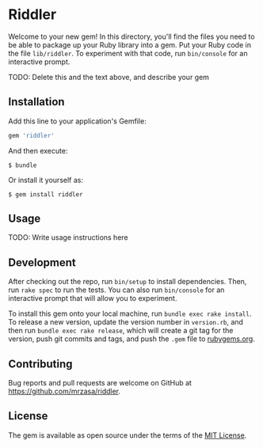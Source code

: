 # Riddler

Welcome to your new gem! In this directory, you'll find the files you need to be able to package up your Ruby library into a gem. Put your Ruby code in the file `lib/riddler`. To experiment with that code, run `bin/console` for an interactive prompt.

TODO: Delete this and the text above, and describe your gem

## Installation

Add this line to your application's Gemfile:

```ruby
gem 'riddler'
```

And then execute:

    $ bundle

Or install it yourself as:

    $ gem install riddler

## Usage

TODO: Write usage instructions here

## Development

After checking out the repo, run `bin/setup` to install dependencies. Then, run `rake spec` to run the tests. You can also run `bin/console` for an interactive prompt that will allow you to experiment.

To install this gem onto your local machine, run `bundle exec rake install`. To release a new version, update the version number in `version.rb`, and then run `bundle exec rake release`, which will create a git tag for the version, push git commits and tags, and push the `.gem` file to [rubygems.org](https://rubygems.org).

## Contributing

Bug reports and pull requests are welcome on GitHub at https://github.com/mrzasa/riddler.


## License

The gem is available as open source under the terms of the [MIT License](http://opensource.org/licenses/MIT).
